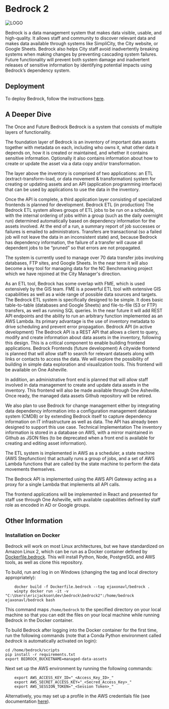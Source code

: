 # Bedrock 2
![LOGO](./docs/bedrock.png)

Bedrock is a data management system that makes data visible, usable, and high-quality. It allows staff and community to discover relevant data and makes data available through systems like SimpliCity, the City website, or Google Sheets. Bedrock also helps City staff avoid inadvertently breaking systems when making changes by preventing cascading system failures. Future functionality will prevent both system damage and inadvertent releases of sensitive information by identifying potential impacts using Bedrock’s dependency system.

## Deployment
To deploy Bedrock, follow the instructions [here](./docs/deploy-notes.md).

## A Deeper Dive

The Once and Future Bedrock
Bedrock is a system that consists of multiple layers of functionality.

The foundation layer of Bedrock is an inventory of important data assets together with metadata on each, including who owns it, what other data it depends on, how it is created or maintained, and whether it contains sensitive information. Optionally it also contains information about how to create or update the asset via a data copy and/or transformation. 

The layer above the inventory is comprised of two applications: an ETL (extract-transform-load, or data movement & transformation) system for creating or updating assets and an API (application programming interface) that can be used by applications to use the data in the inventory.

Once the API is complete, a third application layer consisting of specialized frontends is planned for development.
Bedrock ETL (in production)
The Bedrock ETL system allows groups of ETL jobs to be run on a schedule, with the internal ordering of jobs within a group (such as the daily overnight run)  determined automatically based on dependency information for the assets involved. At the end of a run, a summary report of job successes or failures is emailed to administrators. Transfers are transactional (so a failed job will not leave the data in an inconsistent state) and, because Bedrock has dependency information, the failure of a transfer will cause all dependent jobs to be “pruned” so that errors are not propagated. 

The system is currently used to manage over 70 data transfer jobs involving databases, FTP sites, and Google Sheets. In the near term it will also become a key tool for managing data for the NC Benchmarking project which we have rejoined at the City Manager's direction.

As an ETL tool, Bedrock has some overlap with FME, which is used extensively by the GIS team. FME is a powerful ETL tool with extensive GIS capabilities as well as a wide range of possible data sources and targets. The Bedrock ETL system is specifically designed to be simple. It does basic table-to-table (databases and Google Sheets) and file-to-file (S3 or FTP) transfers, as well as running SQL queries. In the near future it will add REST API endpoints and the ability to run an arbitrary function implemented as an AWS Lambda. Its primary advantage is the use of inventory metadata to drive scheduling and prevent error propagation.
Bedrock API  (in active development)
The Bedrock API is a REST API that allows a client to query, modify and create information about data assets in the inventory, following this design. This is a critical component to enable building frontend applications.
Bedrock Frontends (future development)
A citywide frontend is planned that will allow staff to search for relevant datasets along with links or contacts to access the data. We will explore the possibility of building in simple data exploration and visualization tools. This frontend will be available on One Asheville.

In addition, an administrative front end is planned that will allow staff involved in data management to create and update data assets in the inventory. This frontend will also be made available through One Asheville. Once ready, the managed data assets Github repository will be retired.

We also plan to use Bedrock for change management either by integrating data dependency information into a configuration management database system (CMDB) or by extending Bedrock itself to capture dependency information on IT infrastructure as well as data. The API has already been designed to support this use case.
Technical Implementation
The inventory information is stored in a database on AWS, with a mirror maintained in Github as JSON files (to be deprecated when a front end is available for creating and editing asset information).

The ETL system is implemented in AWS as a scheduler, a state machine (AWS Stepfunction) that actually runs a group of jobs, and a set of AWS Lambda functions that are called by the state machine to perform the data movements themselves.

The Bedrock API is implemented using the AWS API Gateway acting as a proxy for a single Lambda that implements all API calls.

The frontend applications will be implemented in React and presented for staff use through One Asheville, with available capabilities defined by staff role as encoded in AD or Google groups.

## Other Information

### Installation on Docker

Bedrock will work on most Linux architectures, but we have standardized on Amazon Linux 2, which can be run as a Docker container defined by [Dockerfile.bedrock](./Dockerfile.bedrock). This will install Python, Node, PostgreSQL and AWS tools, as well as clone this repository.

To build, run and log in on Windows (changing the tag and local directory appropriately):
```
    docker build -f Dockerfile.bedrock --tag ejaxonavl/bedrock .
    winpty docker run -it -v "C:\Users\ericjackson\dev\bedrock\bedrock2":/home/bedrock ejaxonavl/bedrock bash
```

This command maps ```/home/bedrock``` to the specified directory on your local machine so that you can edit the files on your local machine while running Bedrock in the Docker container.

To build Bedrock after logging into the Docker container for the first time, run the following commands (note that a Conda Python environment called  _bedrock_ is automatically activated on login):

    cd /home/bedrock/scripts
    pip install -r requirements.txt
    export BEDROCK_BUCKETNAME=managed-data-assets

Next set up the AWS environment by running the following commands:

```
    export AWS_ACCESS_KEY_ID="_<Access_Key_ID>_"
    export AWS_SECRET_ACCESS_KEY="_<Secred_Access_Key>_"
    export AWS_SESSION_TOKEN="_<Session Token>_"
```

Alternatively, you may set up a profile in the AWS credentials file (see documentation [here](https://docs.aws.amazon.com/cli/latest/userguide/cli-configure-quickstart.html#cli-configure-quickstart-profiles)).


